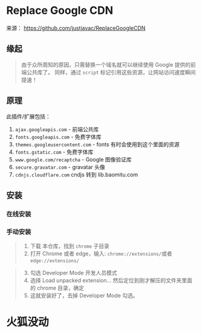 # Replace Google CDN

来源：
https://github.com/justjavac/ReplaceGoogleCDN

## 缘起

> 由于众所周知的原因，只需替换一个域名就可以继续使用 Google 提供的前端公共库了。
> 同样，通过 `script` 标记引用这些资源，让网站访问速度瞬间提速！

## 原理

此插件/扩展包括：

1. `ajax.googleapis.com` - 前端公共库
1. `fonts.googleapis.com` - 免费字体库
1. `themes.googleusercontent.com` - fonts 有时会使用到这个里面的资源
1. `fonts.gstatic.com` - 免费字体库
1. `www.google.com/recaptcha` - Google 图像验证库
1. `secure.gravatar.com` - gravatar 头像
1. `cdnjs.cloudflare.com` cndjs 转到 lib.baomitu.com

## 安装

### 在线安装

### 手动安装

> 1. 下载 本仓库，找到 `chrome` 子目录
> 2. 打开 Chrome 或者 edge，输入: `chrome://extensions/`或者`edge://extensions/`

> 3. 勾选 Developer Mode 开发人员模式
> 4. 选择 Load unpacked extension... 然后定位到刚才解压的文件夹里面的 chrome 目录，确定
> 5. 这就安装好了，去掉 Developer Mode 勾选。

# 火狐没动
